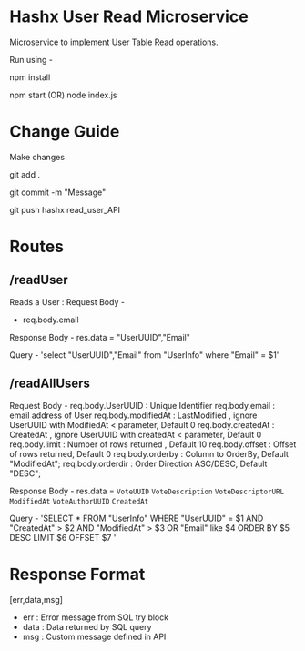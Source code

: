 # Hashx User Read Microservice
Microservice to implement User Table Read operations.

Run using -

npm install

npm start (OR) node index.js

# Change Guide
Make changes

git add .

git commit -m "Message"

git push hashx read_user_API

# Routes

## /readUser

Reads a User : 
Request Body - 
 - req.body.email

 
 Response Body -
 res.data  =  "UserUUID","Email"

Query -
'select "UserUUID","Email" from "UserInfo" where "Email" = $1' 


## /readAllUsers

Request Body -
    req.body.UserUUID : Unique Identifier
    req.body.email : email address of User
    req.body.modifiedAt :  LastModified , ignore UserUUID with ModifiedAt < parameter, Default 0
    req.body.createdAt :  CreatedAt , ignore UserUUID with createdAt < parameter, Default 0
    req.body.limit : Number of rows returned , Default 10
    req.body.offset : Offset of rows returned, Default 0
    req.body.orderby : Column to OrderBy, Default "ModifiedAt";
    req.body.orderdir : Order Direction ASC/DESC, Default "DESC";

Response Body -
 res.data  =  `VoteUUID`  `VoteDescription`  `VoteDescriptorURL`  `ModifiedAt`  `VoteAuthorUUID`  `CreatedAt` 


Query - 
'SELECT * FROM "UserInfo" WHERE "UserUUID" = $1 AND "CreatedAt" > $2 AND "ModifiedAt" > $3 OR "Email" like $4 ORDER BY $5 DESC LIMIT $6 OFFSET $7 '

# Response Format

[err,data,msg]

 - err : Error message from SQL try block
 - data : Data returned by SQL query
 - msg : Custom message defined in API
